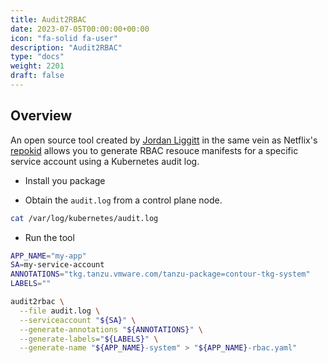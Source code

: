 ```yaml
---
title: Audit2RBAC
date: 2023-07-05T00:00:00+00:00
icon: "fa-solid fa-user"
description: "Audit2RBAC"
type: "docs"
weight: 2201
draft: false
---
```


## Overview

An open source tool created by [Jordan Liggitt](https://github.com/liggitt) in the same vein as Netflix's [repokid](https://github.com/Netflix/repokid) allows you to generate RBAC resouce manifests for a specific service account using a Kubernetes audit log.

- Install you package

- Obtain the `audit.log` from a control plane node.

```bash
cat /var/log/kubernetes/audit.log
```

- Run the tool

```bash
APP_NAME="my-app"
SA=my-service-account
ANNOTATIONS="tkg.tanzu.vmware.com/tanzu-package=contour-tkg-system"
LABELS=""

audit2rbac \
  --file audit.log \
  --serviceaccount "${SA}" \
  --generate-annotations "${ANNOTATIONS}" \
  --generate-labels="${LABELS}" \
  --generate-name "${APP_NAME}-system" > "${APP_NAME}-rbac.yaml"
```
